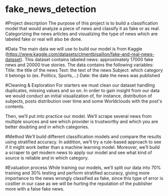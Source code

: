 # fake_news_detection
#Project description
The purpose of this project is to build a classification model that would analyze a piece of news and classify it as fake or as real. Categorizing the news articles and visualizing the type of news which are labeled fake or real will also be done. 

#Data
The main data we will use to build our model is from Kaggle (https://www.kaggle.com/datasets/clmentbisaillon/fake-and-real-news-dataset).
This dataset contains labeled news: approximately 17000 fake news and 20000 true stories. The data contains the following variables:
Title: the title of the news
Text: the text of the news
Subject: which category it belongs to (ex. Politics, Sports,...)
Date: the date the news was published

#Cleaning & Exploration
For starters we must clean our dataset handling duplicates, missing values and so on. In order to gain insight from our data we would conduct an initial visualization of, for instance,  distribution of subjects, posts distribution over time and some Worldclouds with the post's contents.

Then, we’ll put into practice our model. We’ll scrape several news from multiple sources and see which provider is trustworthy and which you are better doubting and in which categories.

#Method
We’ll build different classification models and compare the results using stratified accuracy. In addition, we’ll try a rule-based approach to see if it might work better than a machine learning model.
Moreover, we’ll build a scraper to get modern news to apply our model and see what kind of source is reliable and in which category.

#Evaluation process
While training our models, we’ll split our data into 70% training and 30% testing and perform stratified accuracy, giving more importance to the news wrongly classified as fake, since this type of error is costlier in our case as we will be hurting the reputation of the publisher more with a false fake news.

